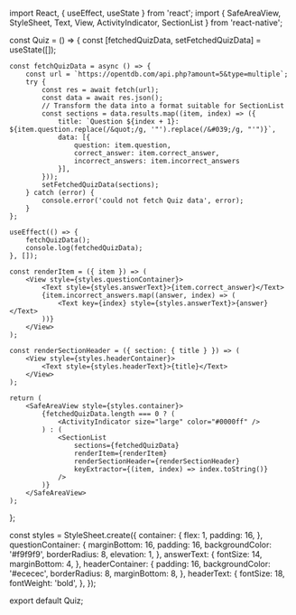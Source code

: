 import React, { useEffect, useState } from 'react';
import { SafeAreaView, StyleSheet, Text, View, ActivityIndicator, SectionList } from 'react-native';

const Quiz = () => {
    const [fetchedQuizData, setFetchedQuizData] = useState([]);

    const fetchQuizData = async () => {
        const url = `https://opentdb.com/api.php?amount=5&type=multiple`;
        try {
            const res = await fetch(url);
            const data = await res.json();
            // Transform the data into a format suitable for SectionList
            const sections = data.results.map((item, index) => ({
                title: `Question ${index + 1}: ${item.question.replace(/&quot;/g, '"').replace(/&#039;/g, "'")}`,
                data: [{
                    question: item.question,
                    correct_answer: item.correct_answer,
                    incorrect_answers: item.incorrect_answers
                }],
            }));
            setFetchedQuizData(sections);
        } catch (error) {
            console.error('could not fetch Quiz data', error);
        }
    };

    useEffect(() => {
        fetchQuizData();
        console.log(fetchedQuizData);
    }, []);

    const renderItem = ({ item }) => (
        <View style={styles.questionContainer}>
            <Text style={styles.answerText}>{item.correct_answer}</Text>
            {item.incorrect_answers.map((answer, index) => (
                <Text key={index} style={styles.answerText}>{answer}</Text>
            ))}
        </View>
    );

    const renderSectionHeader = ({ section: { title } }) => (
        <View style={styles.headerContainer}>
            <Text style={styles.headerText}>{title}</Text>
        </View>
    );

    return (
        <SafeAreaView style={styles.container}>
            {fetchedQuizData.length === 0 ? (
                <ActivityIndicator size="large" color="#0000ff" />
            ) : (
                <SectionList
                    sections={fetchedQuizData}
                    renderItem={renderItem}
                    renderSectionHeader={renderSectionHeader}
                    keyExtractor={(item, index) => index.toString()}
                />
            )}
        </SafeAreaView>
    );
};

const styles = StyleSheet.create({
    container: {
        flex: 1,
        padding: 16,
    },
    questionContainer: {
        marginBottom: 16,
        padding: 16,
        backgroundColor: '#f9f9f9',
        borderRadius: 8,
        elevation: 1,
    },
    answerText: {
        fontSize: 14,
        marginBottom: 4,
    },
    headerContainer: {
        padding: 16,
        backgroundColor: '#ececec',
        borderRadius: 8,
        marginBottom: 8,
    },
    headerText: {
        fontSize: 18,
        fontWeight: 'bold',
    },
});

export default Quiz;
